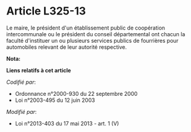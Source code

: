 # Article L325-13

Le maire, le président d'un établissement public de coopération intercommunale ou le président du conseil départemental  ont
chacun la faculté d'instituer un ou plusieurs services publics de fourrières pour automobiles relevant de leur autorité
respective.

**Nota:**



**Liens relatifs à cet article**

_Codifié par_:

  - Ordonnance n°2000-930 du 22 septembre 2000
  - Loi n°2003-495 du 12 juin 2003

_Modifié par_:

  - Loi n°2013-403 du 17 mai 2013 - art. 1 (V)
